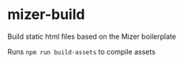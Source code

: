 # mizer-build
Build static html files based on the Mizer boilerplate

Runs `npm run build-assets` to compile assets
